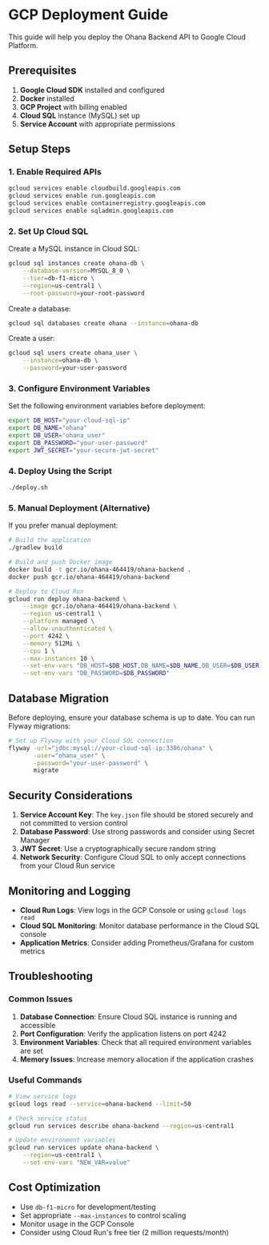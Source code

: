# GCP Deployment Guide

This guide will help you deploy the Ohana Backend API to Google Cloud Platform.

## Prerequisites

1. **Google Cloud SDK** installed and configured
2. **Docker** installed
3. **GCP Project** with billing enabled
4. **Cloud SQL** instance (MySQL) set up
5. **Service Account** with appropriate permissions

## Setup Steps

### 1. Enable Required APIs

```bash
gcloud services enable cloudbuild.googleapis.com
gcloud services enable run.googleapis.com
gcloud services enable containerregistry.googleapis.com
gcloud services enable sqladmin.googleapis.com
```

### 2. Set Up Cloud SQL

Create a MySQL instance in Cloud SQL:

```bash
gcloud sql instances create ohana-db \
    --database-version=MYSQL_8_0 \
    --tier=db-f1-micro \
    --region=us-central1 \
    --root-password=your-root-password
```

Create a database:

```bash
gcloud sql databases create ohana --instance=ohana-db
```

Create a user:

```bash
gcloud sql users create ohana_user \
    --instance=ohana-db \
    --password=your-user-password
```

### 3. Configure Environment Variables

Set the following environment variables before deployment:

```bash
export DB_HOST="your-cloud-sql-ip"
export DB_NAME="ohana"
export DB_USER="ohana_user"
export DB_PASSWORD="your-user-password"
export JWT_SECRET="your-secure-jwt-secret"
```

### 4. Deploy Using the Script

```bash
./deploy.sh
```

### 5. Manual Deployment (Alternative)

If you prefer manual deployment:

```bash
# Build the application
./gradlew build

# Build and push Docker image
docker build -t gcr.io/ohana-464419/ohana-backend .
docker push gcr.io/ohana-464419/ohana-backend

# Deploy to Cloud Run
gcloud run deploy ohana-backend \
    --image gcr.io/ohana-464419/ohana-backend \
    --region us-central1 \
    --platform managed \
    --allow-unauthenticated \
    --port 4242 \
    --memory 512Mi \
    --cpu 1 \
    --max-instances 10 \
    --set-env-vars "DB_HOST=$DB_HOST,DB_NAME=$DB_NAME,DB_USER=$DB_USER,JWT_SECRET=$JWT_SECRET" \
    --set-env-vars "DB_PASSWORD=$DB_PASSWORD"
```

## Database Migration

Before deploying, ensure your database schema is up to date. You can run Flyway migrations:

```bash
# Set up Flyway with your Cloud SQL connection
flyway -url="jdbc:mysql://your-cloud-sql-ip:3306/ohana" \
       -user="ohana_user" \
       -password="your-user-password" \
       migrate
```

## Security Considerations

1. **Service Account Key**: The `key.json` file should be stored securely and not committed to version control
2. **Database Password**: Use strong passwords and consider using Secret Manager
3. **JWT Secret**: Use a cryptographically secure random string
4. **Network Security**: Configure Cloud SQL to only accept connections from your Cloud Run service

## Monitoring and Logging

- **Cloud Run Logs**: View logs in the GCP Console or using `gcloud logs read`
- **Cloud SQL Monitoring**: Monitor database performance in the Cloud SQL console
- **Application Metrics**: Consider adding Prometheus/Grafana for custom metrics

## Troubleshooting

### Common Issues

1. **Database Connection**: Ensure Cloud SQL instance is running and accessible
2. **Port Configuration**: Verify the application listens on port 4242
3. **Environment Variables**: Check that all required environment variables are set
4. **Memory Issues**: Increase memory allocation if the application crashes

### Useful Commands

```bash
# View service logs
gcloud logs read --service=ohana-backend --limit=50

# Check service status
gcloud run services describe ohana-backend --region=us-central1

# Update environment variables
gcloud run services update ohana-backend \
    --region=us-central1 \
    --set-env-vars "NEW_VAR=value"
```

## Cost Optimization

- Use `db-f1-micro` for development/testing
- Set appropriate `--max-instances` to control scaling
- Monitor usage in the GCP Console
- Consider using Cloud Run's free tier (2 million requests/month)
